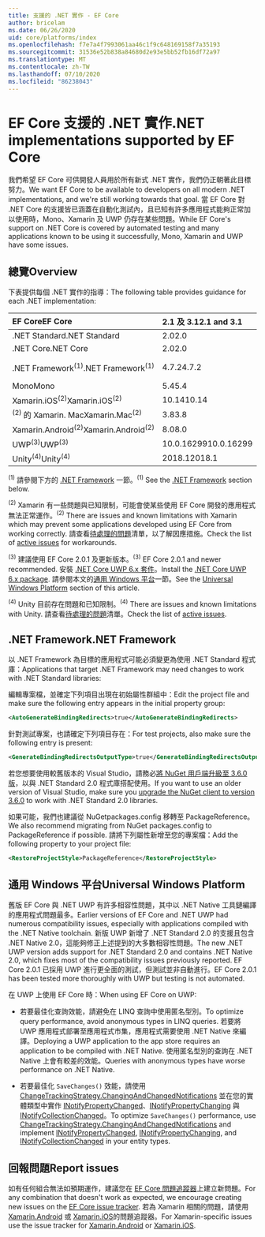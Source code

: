 ```yaml
---
title: 支援的 .NET 實作 - EF Core
author: bricelam
ms.date: 06/26/2020
uid: core/platforms/index
ms.openlocfilehash: f7e7a4f7993061aa46c1f9c648169158f7a35193
ms.sourcegitcommit: 31536e52b838a84680d2e93e5bb52fb16df72a97
ms.translationtype: MT
ms.contentlocale: zh-TW
ms.lasthandoff: 07/10/2020
ms.locfileid: "86238043"
---
```

# <a name="net-implementations-supported-by-ef-core"></a><span data-ttu-id="727b5-102">EF Core 支援的 .NET 實作</span><span class="sxs-lookup"><span data-stu-id="727b5-102">.NET implementations supported by EF Core</span></span>

<span data-ttu-id="727b5-103">我們希望 EF Core 可供開發人員用於所有新式 .NET 實作，我們仍正朝著此目標努力。</span><span class="sxs-lookup"><span data-stu-id="727b5-103">We want EF Core to be available to developers on all modern .NET implementations, and we're still working towards that goal.</span></span> <span data-ttu-id="727b5-104">當 EF Core 對 .NET Core 的支援皆已涵蓋在自動化測試內，且已知有許多應用程式能夠正常加以使用時，Mono、Xamarin 及 UWP 仍存在某些問題。</span><span class="sxs-lookup"><span data-stu-id="727b5-104">While EF Core's support on .NET Core is covered by automated testing and many applications known to be using it successfully, Mono, Xamarin and UWP have some issues.</span></span>

## <a name="overview"></a><span data-ttu-id="727b5-105">總覽</span><span class="sxs-lookup"><span data-stu-id="727b5-105">Overview</span></span>

<span data-ttu-id="727b5-106">下表提供每個 .NET 實作的指導：</span><span class="sxs-lookup"><span data-stu-id="727b5-106">The following table provides guidance for each .NET implementation:</span></span>

| <span data-ttu-id="727b5-107">EF Core</span><span class="sxs-lookup"><span data-stu-id="727b5-107">EF Core</span></span>                       | <span data-ttu-id="727b5-108">2.1 及 3.1</span><span class="sxs-lookup"><span data-stu-id="727b5-108">2.1 and 3.1</span></span> | <span data-ttu-id="727b5-109">5.0</span><span class="sxs-lookup"><span data-stu-id="727b5-109">5.0</span></span>             |
|:------------------------------|:------------|:----------------|
| <span data-ttu-id="727b5-110">.NET Standard</span><span class="sxs-lookup"><span data-stu-id="727b5-110">.NET Standard</span></span>                 | <span data-ttu-id="727b5-111">2.0</span><span class="sxs-lookup"><span data-stu-id="727b5-111">2.0</span></span>         | <span data-ttu-id="727b5-112">2.1</span><span class="sxs-lookup"><span data-stu-id="727b5-112">2.1</span></span>             |
| <span data-ttu-id="727b5-113">.NET Core</span><span class="sxs-lookup"><span data-stu-id="727b5-113">.NET Core</span></span>                     | <span data-ttu-id="727b5-114">2.0</span><span class="sxs-lookup"><span data-stu-id="727b5-114">2.0</span></span>         | <span data-ttu-id="727b5-115">3.0</span><span class="sxs-lookup"><span data-stu-id="727b5-115">3.0</span></span>             |
| <span data-ttu-id="727b5-116">.NET Framework<sup>(1)</sup></span><span class="sxs-lookup"><span data-stu-id="727b5-116">.NET Framework<sup>(1)</sup></span></span>  | <span data-ttu-id="727b5-117">4.7.2</span><span class="sxs-lookup"><span data-stu-id="727b5-117">4.7.2</span></span>       | <span data-ttu-id="727b5-118">(不支援)</span><span class="sxs-lookup"><span data-stu-id="727b5-118">(not supported)</span></span> |
| <span data-ttu-id="727b5-119">Mono</span><span class="sxs-lookup"><span data-stu-id="727b5-119">Mono</span></span>                          | <span data-ttu-id="727b5-120">5.4</span><span class="sxs-lookup"><span data-stu-id="727b5-120">5.4</span></span>         | <span data-ttu-id="727b5-121">6.4</span><span class="sxs-lookup"><span data-stu-id="727b5-121">6.4</span></span>             |
| <span data-ttu-id="727b5-122">Xamarin.iOS<sup>(2)</sup></span><span class="sxs-lookup"><span data-stu-id="727b5-122">Xamarin.iOS<sup>(2)</sup></span></span>     | <span data-ttu-id="727b5-123">10.14</span><span class="sxs-lookup"><span data-stu-id="727b5-123">10.14</span></span>       | <span data-ttu-id="727b5-124">12.16</span><span class="sxs-lookup"><span data-stu-id="727b5-124">12.16</span></span>           |
| <span data-ttu-id="727b5-125"><sup> (2) </sup>的 Xamarin. Mac</span><span class="sxs-lookup"><span data-stu-id="727b5-125">Xamarin.Mac<sup>(2)</sup></span></span>     | <span data-ttu-id="727b5-126">3.8</span><span class="sxs-lookup"><span data-stu-id="727b5-126">3.8</span></span>         | <span data-ttu-id="727b5-127">5.16</span><span class="sxs-lookup"><span data-stu-id="727b5-127">5.16</span></span>            |
| <span data-ttu-id="727b5-128">Xamarin.Android<sup>(2)</sup></span><span class="sxs-lookup"><span data-stu-id="727b5-128">Xamarin.Android<sup>(2)</sup></span></span> | <span data-ttu-id="727b5-129">8.0</span><span class="sxs-lookup"><span data-stu-id="727b5-129">8.0</span></span>         | <span data-ttu-id="727b5-130">10.0</span><span class="sxs-lookup"><span data-stu-id="727b5-130">10.0</span></span>            |
| <span data-ttu-id="727b5-131">UWP<sup>(3)</sup></span><span class="sxs-lookup"><span data-stu-id="727b5-131">UWP<sup>(3)</sup></span></span>             | <span data-ttu-id="727b5-132">10.0.16299</span><span class="sxs-lookup"><span data-stu-id="727b5-132">10.0.16299</span></span>  | <span data-ttu-id="727b5-133">TBD</span><span class="sxs-lookup"><span data-stu-id="727b5-133">TBD</span></span>             |
| <span data-ttu-id="727b5-134">Unity<sup>(4)</sup></span><span class="sxs-lookup"><span data-stu-id="727b5-134">Unity<sup>(4)</sup></span></span>           | <span data-ttu-id="727b5-135">2018.1</span><span class="sxs-lookup"><span data-stu-id="727b5-135">2018.1</span></span>      | <span data-ttu-id="727b5-136">TBD</span><span class="sxs-lookup"><span data-stu-id="727b5-136">TBD</span></span>             |

<span data-ttu-id="727b5-137"><sup>(1)</sup> 請參閱下方的 [.NET Framework](#net-framework) 一節。</span><span class="sxs-lookup"><span data-stu-id="727b5-137"><sup>(1)</sup> See the [.NET Framework](#net-framework) section below.</span></span>

<span data-ttu-id="727b5-138"><sup>(2)</sup> Xamarin 有一些問題與已知限制，可能會使某些使用 EF Core 開發的應用程式無法正常運作。</span><span class="sxs-lookup"><span data-stu-id="727b5-138"><sup>(2)</sup> There are issues and known limitations with Xamarin which may prevent some applications developed using EF Core from working correctly.</span></span> <span data-ttu-id="727b5-139">請查看[待處理的問題](https://github.com/aspnet/entityframeworkCore/issues?q=is%3Aopen+is%3Aissue+label%3Aarea-xamarin)清單，以了解因應措施。</span><span class="sxs-lookup"><span data-stu-id="727b5-139">Check the list of [active issues](https://github.com/aspnet/entityframeworkCore/issues?q=is%3Aopen+is%3Aissue+label%3Aarea-xamarin) for workarounds.</span></span>

<span data-ttu-id="727b5-140"><sup>(3)</sup> 建議使用 EF Core 2.0.1 及更新版本。</span><span class="sxs-lookup"><span data-stu-id="727b5-140"><sup>(3)</sup> EF Core 2.0.1 and newer recommended.</span></span> <span data-ttu-id="727b5-141">安裝 [.NET Core UWP 6.x 套件](https://www.nuget.org/packages/Microsoft.NETCore.UniversalWindowsPlatform/)。</span><span class="sxs-lookup"><span data-stu-id="727b5-141">Install the [.NET Core UWP 6.x package](https://www.nuget.org/packages/Microsoft.NETCore.UniversalWindowsPlatform/).</span></span> <span data-ttu-id="727b5-142">請參閱本文的[通用 Windows 平台](#universal-windows-platform)一節。</span><span class="sxs-lookup"><span data-stu-id="727b5-142">See the [Universal Windows Platform](#universal-windows-platform) section of this article.</span></span>

<span data-ttu-id="727b5-143"><sup>(4)</sup> Unity 目前存在問題和已知限制。</span><span class="sxs-lookup"><span data-stu-id="727b5-143"><sup>(4)</sup> There are issues and known limitations with Unity.</span></span> <span data-ttu-id="727b5-144">請查看[待處理的問題](https://github.com/aspnet/entityframeworkCore/issues?q=is%3Aopen+is%3Aissue+label%3Aarea-unity)清單。</span><span class="sxs-lookup"><span data-stu-id="727b5-144">Check the list of [active issues](https://github.com/aspnet/entityframeworkCore/issues?q=is%3Aopen+is%3Aissue+label%3Aarea-unity).</span></span>

## <a name="net-framework"></a><span data-ttu-id="727b5-145">.NET Framework</span><span class="sxs-lookup"><span data-stu-id="727b5-145">.NET Framework</span></span>

<span data-ttu-id="727b5-146">以 .NET Framework 為目標的應用程式可能必須變更為使用 .NET Standard 程式庫：</span><span class="sxs-lookup"><span data-stu-id="727b5-146">Applications that target .NET Framework may need changes to work with .NET Standard libraries:</span></span>

<span data-ttu-id="727b5-147">編輯專案檔，並確定下列項目出現在初始屬性群組中：</span><span class="sxs-lookup"><span data-stu-id="727b5-147">Edit the project file and make sure the following entry appears in the initial property group:</span></span>

``` xml
<AutoGenerateBindingRedirects>true</AutoGenerateBindingRedirects>
```

<span data-ttu-id="727b5-148">針對測試專案，也請確定下列項目存在：</span><span class="sxs-lookup"><span data-stu-id="727b5-148">For test projects, also make sure the following entry is present:</span></span>

``` xml
<GenerateBindingRedirectsOutputType>true</GenerateBindingRedirectsOutputType>
```

<span data-ttu-id="727b5-149">若您想要使用較舊版本的 Visual Studio，請務必[將 NuGet 用戶端升級至 3.6.0 版](https://www.nuget.org/downloads)，以與 .NET Standard 2.0 程式庫搭配使用。</span><span class="sxs-lookup"><span data-stu-id="727b5-149">If you want to use an older version of Visual Studio, make sure you [upgrade the NuGet client to version 3.6.0](https://www.nuget.org/downloads) to work with .NET Standard 2.0 libraries.</span></span>

<span data-ttu-id="727b5-150">如果可能，我們也建議從 NuGetpackages.config 移轉至 PackageReference。</span><span class="sxs-lookup"><span data-stu-id="727b5-150">We also recommend migrating from NuGet packages.config to PackageReference if possible.</span></span> <span data-ttu-id="727b5-151">請將下列屬性新增至您的專案檔：</span><span class="sxs-lookup"><span data-stu-id="727b5-151">Add the following property to your project file:</span></span>

``` xml
<RestoreProjectStyle>PackageReference</RestoreProjectStyle>
```

## <a name="universal-windows-platform"></a><span data-ttu-id="727b5-152">通用 Windows 平台</span><span class="sxs-lookup"><span data-stu-id="727b5-152">Universal Windows Platform</span></span>

<span data-ttu-id="727b5-153">舊版 EF Core 與 .NET UWP 有許多相容性問題，其中以 .NET Native 工具鏈編譯的應用程式問題最多。</span><span class="sxs-lookup"><span data-stu-id="727b5-153">Earlier versions of EF Core and .NET UWP had numerous compatibility issues, especially with applications compiled with the .NET Native toolchain.</span></span> <span data-ttu-id="727b5-154">新版 UWP 新增了 .NET Standard 2.0 的支援且包含 .NET Native 2.0，這能夠修正上述提到的大多數相容性問題。</span><span class="sxs-lookup"><span data-stu-id="727b5-154">The new .NET UWP version adds support for .NET Standard 2.0 and contains .NET Native 2.0, which fixes most of the compatibility issues previously reported.</span></span> <span data-ttu-id="727b5-155">EF Core 2.0.1 已採用 UWP 進行更全面的測試，但測試並非自動進行。</span><span class="sxs-lookup"><span data-stu-id="727b5-155">EF Core 2.0.1 has been tested more thoroughly with UWP but testing is not automated.</span></span>

<span data-ttu-id="727b5-156">在 UWP 上使用 EF Core 時：</span><span class="sxs-lookup"><span data-stu-id="727b5-156">When using EF Core on UWP:</span></span>

* <span data-ttu-id="727b5-157">若要最佳化查詢效能，請避免在 LINQ 查詢中使用匿名型別。</span><span class="sxs-lookup"><span data-stu-id="727b5-157">To optimize query performance, avoid anonymous types in LINQ queries.</span></span> <span data-ttu-id="727b5-158">若要將 UWP 應用程式部署至應用程式市集，應用程式需要使用 .NET Native 來編譯。</span><span class="sxs-lookup"><span data-stu-id="727b5-158">Deploying a UWP application to the app store requires an application to be compiled with .NET Native.</span></span> <span data-ttu-id="727b5-159">使用匿名型別的查詢在 .NET Native 上會有較差的效能。</span><span class="sxs-lookup"><span data-stu-id="727b5-159">Queries with anonymous types have worse performance on .NET Native.</span></span>

* <span data-ttu-id="727b5-160">若要最佳化 `SaveChanges()` 效能，請使用 [ChangeTrackingStrategy.ChangingAndChangedNotifications](/dotnet/api/microsoft.entityframeworkcore.changetrackingstrategy) 並在您的實體類型中實作 [INotifyPropertyChanged](https://msdn.microsoft.com/library/system.componentmodel.inotifypropertychanged.aspx)、[INotifyPropertyChanging](https://msdn.microsoft.com/library/system.componentmodel.inotifypropertychanging.aspx) 與 [INotifyCollectionChanged](https://msdn.microsoft.com/library/system.collections.specialized.inotifycollectionchanged.aspx)。</span><span class="sxs-lookup"><span data-stu-id="727b5-160">To optimize `SaveChanges()` performance, use [ChangeTrackingStrategy.ChangingAndChangedNotifications](/dotnet/api/microsoft.entityframeworkcore.changetrackingstrategy) and implement [INotifyPropertyChanged](https://msdn.microsoft.com/library/system.componentmodel.inotifypropertychanged.aspx), [INotifyPropertyChanging](https://msdn.microsoft.com/library/system.componentmodel.inotifypropertychanging.aspx), and [INotifyCollectionChanged](https://msdn.microsoft.com/library/system.collections.specialized.inotifycollectionchanged.aspx) in your entity types.</span></span>

## <a name="report-issues"></a><span data-ttu-id="727b5-161">回報問題</span><span class="sxs-lookup"><span data-stu-id="727b5-161">Report issues</span></span>

<span data-ttu-id="727b5-162">如有任何組合無法如預期運作，建議您在 [EF Core 問題追蹤器](https://github.com/aspnet/entityframeworkcore/issues/new)上建立新問題。</span><span class="sxs-lookup"><span data-stu-id="727b5-162">For any combination that doesn't work as expected, we encourage creating new issues on the [EF Core issue tracker](https://github.com/aspnet/entityframeworkcore/issues/new).</span></span> <span data-ttu-id="727b5-163">若為 Xamarin 相關的問題，請使用 [Xamarin.Android](https://github.com/xamarin/xamarin-android/issues/new) 或 [Xamarin.iOS](https://github.com/xamarin/xamarin-macios/issues/new)的問題追蹤器。</span><span class="sxs-lookup"><span data-stu-id="727b5-163">For Xamarin-specific issues use the issue tracker for [Xamarin.Android](https://github.com/xamarin/xamarin-android/issues/new) or [Xamarin.iOS](https://github.com/xamarin/xamarin-macios/issues/new).</span></span>
